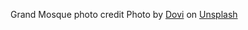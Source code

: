 Grand Mosque photo credit
<span>Photo by <a href="https://unsplash.com/@dhojayev?utm_source=unsplash&amp;utm_medium=referral&amp;utm_content=creditCopyText">Dovi</a> on <a href="https://unsplash.com/t/architecture?utm_source=unsplash&amp;utm_medium=referral&amp;utm_content=creditCopyText">Unsplash</a></span>